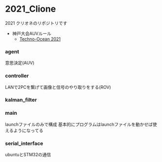 # 2021_Clione
2021 クリオネのリポジトリです


- 神戸大会AUVルール
  - [Techno-Ocean 2021](http://ton21.underwaterrobonet.org/wp-content/uploads/2021/08/AUV_Regulation_v4.pdf)

### agent
意思決定(AUV)
### controller
LANで2PCを繋げて画像と信号のやり取りをする(ROV)
### kalman_filter
### main
launchファイルのみで構成
基本的にプログラムはlaunchファイルを動かせば使えるようになってる
### serial_interface
ubuntuとSTM32の通信
